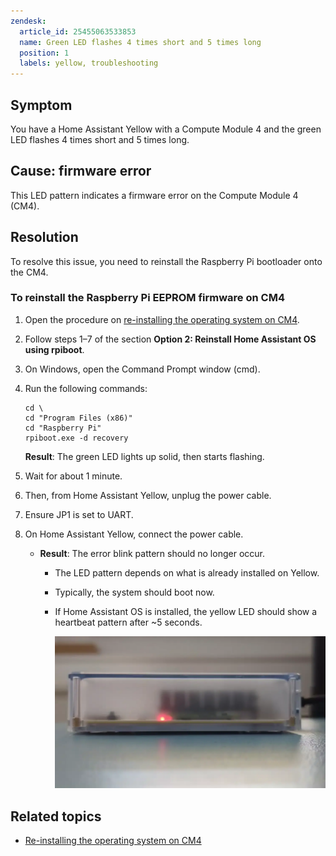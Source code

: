 ```yaml
---
zendesk:
  article_id: 25455063533853
  name: Green LED flashes 4 times short and 5 times long
  position: 1
  labels: yellow, troubleshooting
---
```


## Symptom

You have a Home Assistant Yellow with a Compute Module 4 and the green LED flashes 4 times short and 5 times long.

## Cause: firmware error

This LED pattern indicates a firmware error on the Compute Module 4 (CM4).

## Resolution

To resolve this issue, you need to reinstall the Raspberry Pi bootloader onto the CM4.

### To reinstall the Raspberry Pi EEPROM firmware on CM4

1. Open the procedure on [re-installing the operating system on CM4](/hc/en-us/articles/25484982657309).
2. Follow steps 1–7 of the section **Option 2: Reinstall Home Assistant OS using rpiboot**.
3. On Windows, open the Command Prompt window (cmd).
4. Run the following commands:

   ```text
   cd \
   cd "Program Files (x86)"
   cd "Raspberry Pi"
   rpiboot.exe -d recovery
   ```

   **Result**: The green LED lights up solid, then starts flashing.

5. Wait for about 1 minute.
6. Then, from Home Assistant Yellow, unplug the power cable.
7. Ensure JP1 is set to UART.
8. On Home Assistant Yellow, connect the power cable.

   - **Result**: The error blink pattern should no longer occur.

     - The LED pattern depends on what is already installed on Yellow.
     - Typically, the system should boot now.
     - If Home Assistant OS is installed, the yellow LED should show a heartbeat pattern after ~5 seconds.

       ![Clip showing the yellow LED blinking in a heartbeat pattern](/static/img/yellow/yellow_heartbeat_yellow_led.webp)

## Related topics

- [Re-installing the operating system on CM4](/hc/en-us/articles/25484982657309)
